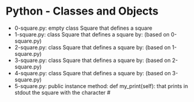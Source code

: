 # Python - Classes and Objects
* 0-square.py: empty class Square that defines a square
* 1-square.py: class Square that defines a square by: (based on 0-square.py)
* 2-square.py: class Square that defines a square by: (based on 1-square.py)
* 3-square.py: class Square that defines a square by: (based on 2-square.py)
* 4-square.py: class Square that defines a square by: (based on 3-square.py)
* 5-square.py: public instance method: def my_print(self): that prints in stdout the square with the character #
